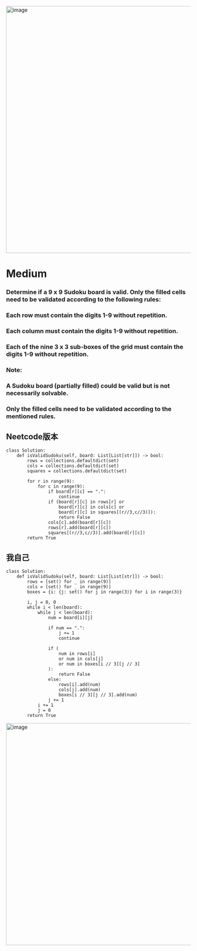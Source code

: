 <img width="765" height="672" alt="image" src="https://github.com/user-attachments/assets/63634475-2061-4fea-860e-7f3a5be73ac1" />

# Medium

### Determine if a 9 x 9 Sudoku board is valid. Only the filled cells need to be validated according to the following rules:

### Each row must contain the digits 1-9 without repetition.
### Each column must contain the digits 1-9 without repetition.
### Each of the nine 3 x 3 sub-boxes of the grid must contain the digits 1-9 without repetition.
### Note:
### A Sudoku board (partially filled) could be valid but is not necessarily solvable.
### Only the filled cells need to be validated according to the mentioned rules.
## Neetcode版本
```
class Solution:
    def isValidSudoku(self, board: List[List[str]]) -> bool:
        rows = collections.defaultdict(set)
        cols = collections.defaultdict(set)
        squares = collections.defaultdict(set)

        for r in range(9):
            for c in range(9):
                if board[r][c] == ".":
                    continue
                if (board[r][c] in rows[r] or
                    board[r][c] in cols[c] or
                    board[r][c] in squares[(r//3,c//3)]):
                    return False
                cols[c].add(board[r][c])
                rows[r].add(board[r][c])
                squares[(r//3,c//3)].add(board[r][c])
        return True
```
## 我自己
```
class Solution:
    def isValidSudoku(self, board: List[List[str]]) -> bool:
        rows = [set() for _ in range(9)]
        cols = [set() for _ in range(9)]
        boxes = {i: {j: set() for j in range(3)} for i in range(3)}

        i, j = 0, 0
        while i < len(board):
            while j < len(board):
                num = board[i][j]

                if num == ".":
                    j += 1
                    continue

                if (
                    num in rows[i]
                    or num in cols[j]
                    or num in boxes[i // 3][j // 3]
                ):
                    return False
                else:
                    rows[i].add(num)
                    cols[j].add(num)
                    boxes[i // 3][j // 3].add(num)
                j += 1
            i += 1
            j = 0
        return True
```
<img width="1242" height="604" alt="image" src="https://github.com/user-attachments/assets/a44d1234-a0de-4871-85fd-56a453866e8d" />

